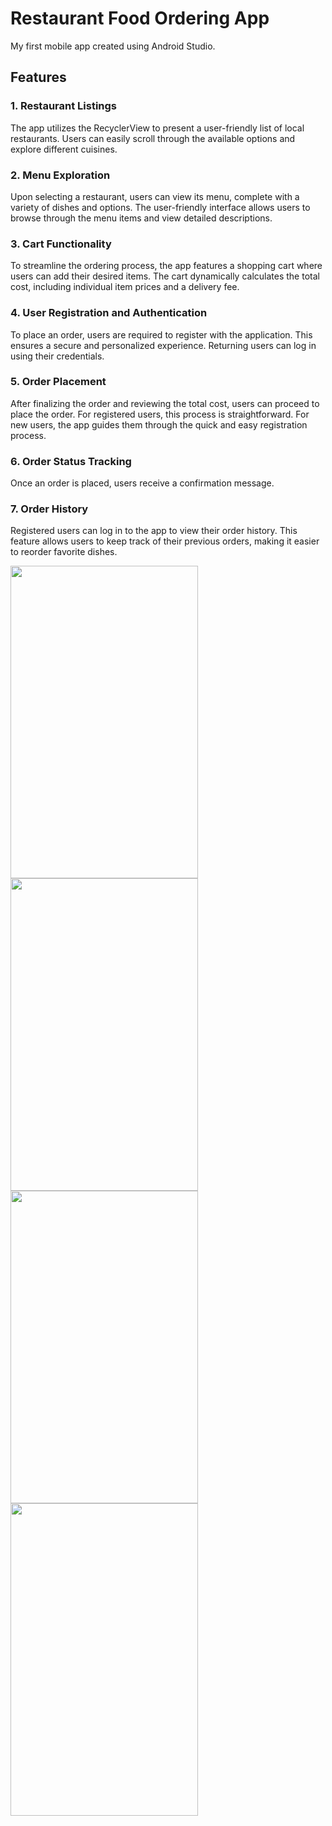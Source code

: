 # Restaurant Food Ordering App

My first mobile app created using Android Studio.


## Features
### 1. Restaurant Listings
The app utilizes the RecyclerView to present a user-friendly list of local restaurants. Users can easily scroll through the available options and explore different cuisines.

### 2. Menu Exploration
Upon selecting a restaurant, users can view its menu, complete with a variety of dishes and options. The user-friendly interface allows users to browse through the menu items and view detailed descriptions.

### 3. Cart Functionality
To streamline the ordering process, the app features a shopping cart where users can add their desired items. The cart dynamically calculates the total cost, including individual item prices and a delivery fee.

### 4. User Registration and Authentication
To place an order, users are required to register with the application. This ensures a secure and personalized experience. Returning users can log in using their credentials.

### 5. Order Placement
After finalizing the order and reviewing the total cost, users can proceed to place the order. For registered users, this process is straightforward. For new users, the app guides them through the quick and easy registration process.

### 6. Order Status Tracking
Once an order is placed, users receive a confirmation message.

### 7. Order History
Registered users can log in to the app to view their order history. This feature allows users to keep track of their previous orders, making it easier to reorder favorite dishes.

<img src="https://github.com/NethmiSilva/Food-App/assets/91644460/3d65c1a2-d25a-404d-be19-4673caca5f96" width="300" height="500">
<img src="https://github.com/NethmiSilva/Food-App/assets/91644460/1a4b0c2c-40b8-4224-9f4d-fc8eca22909c" width="300" height="500">
<img src="https://github.com/NethmiSilva/Food-App/assets/91644460/3c914197-aa49-4cb8-ba3c-af935c02ea64" width="300" height="500">
<img src="https://github.com/NethmiSilva/Food-App/assets/91644460/d8ea6b0c-6ac1-4073-b577-0d179e3e43b6" width="300" height="500">




